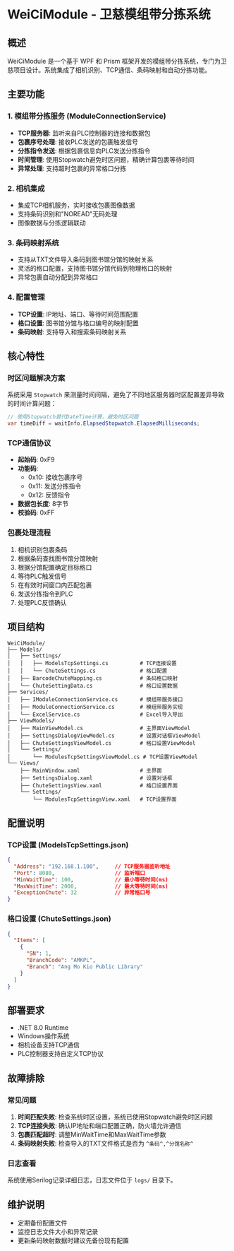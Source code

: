 # WeiCiModule - 卫慈模组带分拣系统

## 概述
WeiCiModule 是一个基于 WPF 和 Prism 框架开发的模组带分拣系统，专门为卫慈项目设计。系统集成了相机识别、TCP通信、条码映射和自动分拣功能。

## 主要功能

### 1. 模组带分拣服务 (ModuleConnectionService)
- **TCP服务器**: 监听来自PLC控制器的连接和数据包
- **包裹序号处理**: 接收PLC发送的包裹触发信号
- **分拣指令发送**: 根据包裹信息向PLC发送分拣指令
- **时间管理**: 使用Stopwatch避免时区问题，精确计算包裹等待时间
- **异常处理**: 支持超时包裹的异常格口分拣

### 2. 相机集成
- 集成TCP相机服务，实时接收包裹图像数据
- 支持条码识别和"NOREAD"无码处理
- 图像数据与分拣逻辑联动

### 3. 条码映射系统
- 支持从TXT文件导入条码到图书馆分馆的映射关系
- 灵活的格口配置，支持图书馆分馆代码到物理格口的映射
- 异常包裹自动分配到异常格口

### 4. 配置管理
- **TCP设置**: IP地址、端口、等待时间范围配置
- **格口设置**: 图书馆分馆与格口编号的映射配置
- **条码映射**: 支持导入和搜索条码映射关系

## 核心特性

### 时区问题解决方案
系统采用 `Stopwatch` 来测量时间间隔，避免了不同地区服务器时区配置差异导致的时间计算问题：

```csharp
// 使用Stopwatch替代DateTime计算，避免时区问题
var timeDiff = waitInfo.ElapsedStopwatch.ElapsedMilliseconds;
```

### TCP通信协议
- **起始码**: 0xF9
- **功能码**: 
  - 0x10: 接收包裹序号
  - 0x11: 发送分拣指令  
  - 0x12: 反馈指令
- **数据包长度**: 8字节
- **校验码**: 0xFF

### 包裹处理流程
1. 相机识别包裹条码
2. 根据条码查找图书馆分馆映射
3. 根据分馆配置确定目标格口
4. 等待PLC触发信号
5. 在有效时间窗口内匹配包裹
6. 发送分拣指令到PLC
7. 处理PLC反馈确认

## 项目结构
```
WeiCiModule/
├── Models/
│   ├── Settings/
│   │   ├── ModelsTcpSettings.cs          # TCP连接设置
│   │   └── ChuteSettings.cs              # 格口配置
│   ├── BarcodeChuteMapping.cs            # 条码格口映射
│   └── ChuteSettingData.cs               # 格口设置数据
├── Services/
│   ├── IModuleConnectionService.cs       # 模组带服务接口
│   ├── ModuleConnectionService.cs        # 模组带服务实现
│   └── ExcelService.cs                   # Excel导入导出
├── ViewModels/
│   ├── MainViewModel.cs                  # 主界面ViewModel
│   ├── SettingsDialogViewModel.cs        # 设置对话框ViewModel
│   ├── ChuteSettingsViewModel.cs         # 格口设置ViewModel
│   └── Settings/
│       └── ModulesTcpSettingsViewModel.cs # TCP设置ViewModel
└── Views/
    ├── MainWindow.xaml                   # 主界面
    ├── SettingsDialog.xaml               # 设置对话框
    ├── ChuteSettingsView.xaml            # 格口设置界面
    └── Settings/
        └── ModulesTcpSettingsView.xaml   # TCP设置界面
```

## 配置说明

### TCP设置 (ModelsTcpSettings.json)
```json
{
  "Address": "192.168.1.100",     // TCP服务器监听地址
  "Port": 8080,                   // 监听端口
  "MinWaitTime": 100,             // 最小等待时间(ms)
  "MaxWaitTime": 2000,            // 最大等待时间(ms)
  "ExceptionChute": 32            // 异常格口号
}
```

### 格口设置 (ChuteSettings.json)
```json
{
  "Items": [
    {
      "SN": 1,
      "BranchCode": "AMKPL", 
      "Branch": "Ang Mo Kio Public Library"
    }
  ]
}
```

## 部署要求
- .NET 8.0 Runtime
- Windows操作系统
- 相机设备支持TCP通信
- PLC控制器支持自定义TCP协议

## 故障排除

### 常见问题
1. **时间匹配失败**: 检查系统时区设置，系统已使用Stopwatch避免时区问题
2. **TCP连接失败**: 确认IP地址和端口配置正确，防火墙允许通信
3. **包裹匹配超时**: 调整MinWaitTime和MaxWaitTime参数
4. **条码映射失败**: 检查导入的TXT文件格式是否为 `^条码^,^分馆名称^`

### 日志查看
系统使用Serilog记录详细日志，日志文件位于 `logs/` 目录下。

## 维护说明
- 定期备份配置文件
- 监控日志文件大小和异常记录
- 更新条码映射数据时建议先备份现有配置 